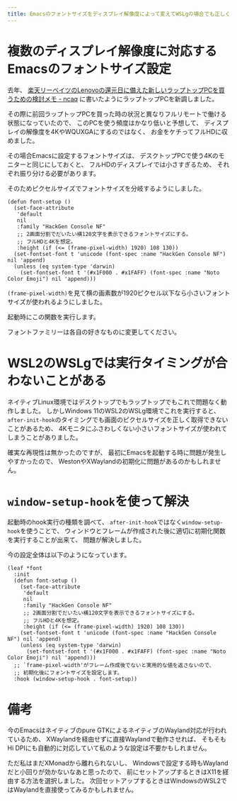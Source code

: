 ```yaml
---
title: Emacsのフォントサイズをディスプレイ解像度によって変えてWSLgの場合でも正しく動作させる
---
```


# 複数のディスプレイ解像度に対応するEmacsのフォントサイズ設定

去年、
[楽天リーベイツのLenovoの還元日に備えた新しいラップトップPCを買うための検討メモ - ncaq](https://www.ncaq.net/2023/09/05/20/16/25/)
に書いたようにラップトップPCを新調しました。

その際に前回ラップトップPCを買った時の状況と異なりフルリモートで働ける状態になっていたので、
このPCを使う頻度はかなり低いと予想して、
ディスプレイの解像度を4KやWQUXGAにするのではなく、
お金をケチってフルHDに収めました。

その場合Emacsに設定するフォントサイズは、
デスクトップPCで使う4Kのモニターと同じにしておくと、
フルHDのディスプレイでは小さすぎるため、
それぞれ振り分ける必要があります。

そのためピクセルサイズでフォントサイズを分岐するようにしました。

``` elisp
(defun font-setup ()
  (set-face-attribute
   'default
   nil
   :family "HackGen Console NF"
   ;; 2画面分割でだいたい横120文字を表示できるフォントサイズにする。
   ;; フルHDと4Kを想定。
   :height (if (<= (frame-pixel-width) 1920) 108 130))
  (set-fontset-font t 'unicode (font-spec :name "HackGen Console NF") nil 'append)
  (unless (eq system-type 'darwin)
    (set-fontset-font t '(#x1F000 . #x1FAFF) (font-spec :name "Noto Color Emoji") nil 'append)))
```

`(frame-pixel-width)`を見て横の画素数が1920ピクセル以下なら小さいフォントサイズが使われるようにしました。

起動時にこの関数を実行します。

フォントファミリーは各自の好きなものに変更してください。

# WSL2のWSLgでは実行タイミングが合わないことがある

ネイティブLinux環境ではデスクトップでもラップトップでもこれで問題なく動作しました。
しかしWindows 11のWSL2のWSLg環境でこれを実行すると、
`after-init-hook`のタイミングでも画面のピクセルサイズを正しく取得できないことがあるため、
4Kモニタにふさわしくない小さいフォントサイズが使われてしまうことがありました。

確実な再現性は無かったのですが、
最初にEmacsを起動する時に問題が発生しやすかったので、
WestonやXWaylandの初期化に問題があるのかもしれません。

# `window-setup-hook`を使って解決

起動時のhook実行の種類を調べて、
`after-init-hook`ではなく`window-setup-hook`を使うことで、
ウィンドウとフレームが作成された後に適切に初期化関数を実行することが出来て、
問題が解決しました。

今の設定全体は以下のようになっています。

``` elisp
(leaf *font
  :init
  (defun font-setup ()
    (set-face-attribute
     'default
     nil
     :family "HackGen Console NF"
     ;; 2画面分割でだいたい横120文字を表示できるフォントサイズにする。
     ;; フルHDと4Kを想定。
     :height (if (<= (frame-pixel-width) 1920) 108 130))
    (set-fontset-font t 'unicode (font-spec :name "HackGen Console NF") nil 'append)
    (unless (eq system-type 'darwin)
      (set-fontset-font t '(#x1F000 . #x1FAFF) (font-spec :name "Noto Color Emoji") nil 'append)))
  ;; `frame-pixel-width'がフレーム作成後でないと実用的な値を返さないので、
  ;; 初期化後にフォントサイズを設定します。
  :hook (window-setup-hook . font-setup))
```

# 備考

今のEmacsはネイティブのpure GTKによるネイティブのWayland対応が行われているため、
XWaylandを経由せずに直接Waylandで動作させれば、
そもそもHi DPIにも自動的に対応していて私のような設定は不要かもしれません。

ただ私はまだXMonadから離れられないし、
Windowsで設定する時もWaylandだと小回りが効かないなあと思ったので、
前にセットアップするときはX11を経由する方法を選択しました。
次回セットアップするときはWindowsのWSL2ではWaylandを直接使ってみるかもしれません。

